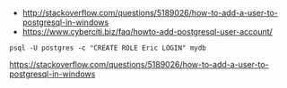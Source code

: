 - http://stackoverflow.com/questions/5189026/how-to-add-a-user-to-postgresql-in-windows
- https://www.cyberciti.biz/faq/howto-add-postgresql-user-account/

`psql -U postgres -c "CREATE ROLE Eric LOGIN" mydb`

https://stackoverflow.com/questions/5189026/how-to-add-a-user-to-postgresql-in-windows